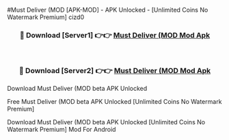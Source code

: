 #Must Deliver (MOD [APK-MOD] - APK Unlocked - [Unlimited Coins No Watermark Premium] cizd0



<div align="center">

<h3>🔴 Download [Server1] 👉👉 <a href="https://momento.my/?title=Must_Deliver_(MOD">Must Deliver (MOD Mod Apk</a></h3><br>

<h3>🔴 Download [Server2] 👉👉 <a href="https://momento.my/?title=Must_Deliver_(MOD">Must Deliver (MOD Mod Apk</a></h3>
</div>



Download Must Deliver (MOD beta APK Unlocked

Free Must Deliver (MOD beta APK Unlocked [Unlimited Coins No Watermark Premium]

Download Must Deliver (MOD beta APK Unlocked [Unlimited Coins No Watermark Premium] Mod For Android
